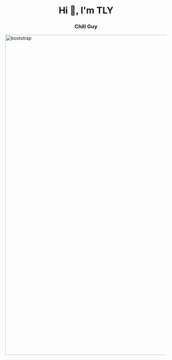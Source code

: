 <h1 align="center">Hi 👋, I'm TLY</h1>
<h3 align="center">Chill Guy</h3>

<img src="[https://raw.githubusercontent.com/devicons/devicon/master/icons/bootstrap/bootstrap-plain-wordmark.svg](https://cimg.co/wp-content/uploads/2024/11/29111343/1732878823-gdaf7lfxkaax2hq.jpg)" alt="bootstrap" width="999" height="999"/> 
